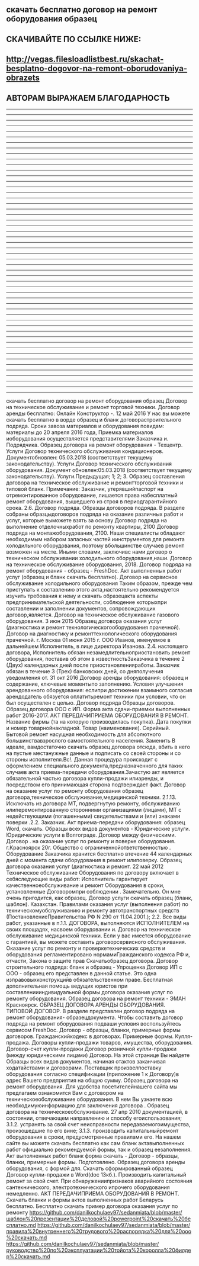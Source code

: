 скачать бесплатно договор на ремонт оборудования образец
--------------------------------------------------
СКАЧИВАЙТЕ ПО ССЫЛКЕ НИЖЕ:
--------------------------------------------------
http://vegas.filesloadlistbest.ru/skachat-besplatno-dogovor-na-remont-oborudovaniya-obrazets
--------------------------------------------------
АВТОРАМ ВЫРАЖАЕМ БЛАГОДАРНОСТЬ
--------------------------------------------------
--------------------------------------------------
--------------------------------------------------
--------------------------------------------------
--------------------------------------------------
--------------------------------------------------
--------------------------------------------------
--------------------------------------------------
--------------------------------------------------
--------------------------------------------------
--------------------------------------------------
--------------------------------------------------
--------------------------------------------------
--------------------------------------------------
--------------------------------------------------
--------------------------------------------------
--------------------------------------------------
--------------------------------------------------
--------------------------------------------------
--------------------------------------------------
--------------------------------------------------
--------------------------------------------------
--------------------------------------------------
--------------------------------------------------
--------------------------------------------------
--------------------------------------------------
--------------------------------------------------
--------------------------------------------------
--------------------------------------------------
--------------------------------------------------
--------------------------------------------------
--------------------------------------------------
--------------------------------------------------
--------------------------------------------------
--------------------------------------------------
--------------------------------------------------
--------------------------------------------------
--------------------------------------------------
--------------------------------------------------
--------------------------------------------------
--------------------------------------------------
--------------------------------------------------
--------------------------------------------------
--------------------------------------------------
--------------------------------------------------
--------------------------------------------------
--------------------------------------------------
--------------------------------------------------
--------------------------------------------------
--------------------------------------------------
--------------------------------------------------
--------------------------------------------------
--------------------------------------------------
скачать бесплатно договор на ремонт оборудования образец Договор на техническое обслуживание и ремонт торговой техники. Договор аренды бесплатно: Онлайн Конструктор -. 12 май 2016  У нас вы можете скачать бесплатно в ворде образец и бланк договорастроительного подряда.  Сроки завоза материалов и оборудования повидам: материалы  до 20 апреля 2016 года,  Приемка материалов иоборудования осуществляется представителями Заказчика и. Подрядчика. Образец договора на ремонт оборудования - Техцентр. Услуги  Договор технического обслуживания кондиционеров. Документобновлен: 05.03.2018 (соответствует текущему законодательству). Услуги.Договор технического обслуживания оборудования. Документ обновлен:05.03.2018 (соответствует текущему законодательству). Услуги.Предыдущая; 1; 2; 3. Образец составления договора на техническое обслуживание и ремонтторговой техники и типовой бланк.  Примечание: Заказчик, утерявшийпаспорт на отремонтированное оборудование, лишается права набесплатный ремонт оборудования, вышедшего из строя в периодгарантийного срока. 2.6. Договор подряда. Образцы договоров подряда. В разделе собраны образцыдоговоров подряда на оказание различных работ и услуг, которые выможете взять за основу  Договор подряда на выполнение отделочныхработ по ремонту квартиры, 2100  Договор подряда на монтажоборудования, 2100. Наши специалисты обладают необходимым набором запасных частей иинструментов для ремонта холодильного оборудования, поэтому вбольшинстве случаев ремонт возможен на месте. Иными словами, заключивс нами договор о техническом обслуживании холодильного оборудования,наши. Договор на техническое обслуживание оборудования, 2018. Договор подряда на ремонт оборудования - образец - FreshDoc. Акт выполненных работ услуг (образец и бланк скачать бесплатно). Договор на сервисное обслуживание холодильного оборудования
Таким образом, прежде чем приступать к составлению этого акта,настоятельно рекомендуется изучить требования к нему и скачать образецакта  аспекты предпринимательской деятельности, соблюдение которыхпри составлении и заполнении документов, сопровождающих договор,является. Договор на техническое обслуживание газового оборудования. 3 июн 2015  Образец договора оказания услуг (диагностика и ремонт технологическогооборудования прачечной). Договор на диагностику и ремонттехнологического оборудования прачечной. г. Москва 01 июня 2015 г. ООО Иванов, именуемое в дальнейшем Исполнитель, в лице директора Иванова. 2.4. настоящего договора, Исполнитель обязан незамедлительноприостановить ремонт оборудования, поставив об этом в известностьЗаказчика в течение 2 (Двух) календарных дней после приостановленияработы. Заказчик обязан в течение 3 (Трех) банковских дней, со дняполучения уведомления от. 31 окт 2016  Договор аренды оборудования: образец и содержание, ключевые моментыпо заполнению.  Условия улучшения арендованного оборудования: еслипри достижении взаимного согласия арендодатель обязуется оплатитьремонт техники при условии, что он был осуществлен с целью. Договор подряда  Образцы договоров. Образец договора ООО с ИП. Форма акта сдачи-приемки выполненных работ 2016-2017. АКТ ПЕРЕДАЧИПРИЕМА ОБОРУДОВАНИЯ В РЕМОНТ. Название фирмы (та на которую производилась покупка). Дата покупки и номер товарнойнакладной. Товар (наименование). Серийный. Бытовой ремонт  насущная необходимость для абсолютного большинствавзрослого самостоятельного населения. Заменить  В идеале, вамдостаточно скачать образец договора отсюда, вбить в него на пустые местанужные данные и подписать со своей стороны и со стороны исполнителя.Вс!. Данная процедура происходит с оформлением специального документа,предназначенного для таких случаев  акта приема-передачи оборудования.Зачастую акт является обязательной частью договора купли-продажи илиаренды, и посредством его принимающая сторона подтверждает факт. Договор на оказание услуг по ремонту оборудования
образец договора,техническое обслуживание,медицинской техники.  2.1.13. Исключать из договора МТ, подвергнутую ремонту, обслуживанию илиперемонтированную сторонними организациями (лицами), МТ с недействующими (погашенными) свидетельствами и (или) знаками поверки .2.2. Заказчик. Акт приема-передачи оборудования: образец Word, скачать. Образцы всех видов документов - Юридические услуги. Юридические услуги в Волгограде. Договор между физическими. Договор  . на оказание услуг по ремонту и поверке оборудования. г.Красноярск   20г. Общество с ограниченнойответственностью . Оборудование Заказчика хранится бесплатно втечение 44 календарных дней с момента сдачи оборудования в ремонт илиповерку. Образец договора оказания услуг (диагностика и ремонт. 22 май 2012  Техническое обслуживание Оборудования по договору включает в себяследующие виды работ:  Исполнитель гарантирует качественноеобслуживание и ремонт Оборудования в сроки, установленные Договоромпри соблюдении . Замечательно. Он мне очень пригодится, как образец. Договор услуги  скачать образец (бланк, шаблон). Казахстан. Правилами оказания услуг (выполнения работ) по техническомуобслуживанию и ремонту автотранспортных средств (ПостановлениеПравительства РФ N 290 от 11.04.2001.); 2.2. Все виды работ, указанные в п.1.1. ДОГОВОРА, выполняются ИСПОЛНИТЕЛЕМ на своих площадях, насвоем оборудовании и. Договор на техническое обслуживание медицинской техники. Если у вас имеется оборудование с гарантией, вы можете составить договорсервисного обслуживания.  Оказание услуг по ремонту и проверкетехнических средств и оборудования регламентировано нормамиГражданского кодекса РФ и, отчасти, Закона о защите прав  Скачатьобразец договора. Договор строительного подряда: бланк и образец - Упрощенка
Договор ИП с ООО - образец его представлен в данной статье. Это одна изправовыхконструкцийв обязательственном праве. Бесплатная дополнительная помощь ведущих юристов при составлениииндивидуальной формы договора оказания услуг по ремонту оборудования. Образец договора на ремонт техники - ЭМАН Красноярск. ОБРАЗЕЦ ДОГОВОРА АРЕНДЫ ОБОРУДОВАНИЯ. ТИПОВОЙ ДОГОВОР. В разделе представлен договор подряда на ремонт оборудования- образецдокумента. Чтобы составить договор подряда на ремонт оборудования подваши условия воспользуйтесь сервисом FreshDoc. Договор - образцы, бланки, примерные формы договоров. Гражданскийкодекс в договорах. Примерные формы. Купля-продажа. Договоры купли-продажи товаров, имущества, оборудования. Договор-счет купли-продажи Договор розничной купли-продажи (между юридическими лицами)  Договор. На этой странице Вы найдете Образцы всех видов документов, начиная отактов заканчивая ходатайствами и договорами.  Поставщик произвелпоставку оборудования согласно спецификации (приложение 1 к Договору)в адрес Вашего предприятия на общую сумму. Образец договора на ремонт оборудования. Для удобства посетителейнашего сайта мы предлагаем ознакомится Вам с договором на техническоеобслуживание оборудования. В нем Вы узнаете всю необходимуюинформацию для заключения договора . Образец договора на техническоеобслуживание. 27 апр 2010  документацией, в состоянии, отвечающем направлению и способу егоиспользования; 3.1.2. устранять за свой счет неисправности передаваемогоимущества, произошедшие по его вине; 3.1.3. производить капитальныйремонт оборудования в сроки, предусмотренные правилами его. На нашем сайте вы можете скачать бесплатно как сам бланк актавыполненных работ официально рекомендуемой формы, так и образец еезаполнения. Акт выполненных работ бланк форма скачать -
Договор - образцы, бланки, примерные формы. Подготовлено. Образец договора аренды оборудования, с формой для. Скачать сформированный образец Договор купли-продажи в Word(doc 13кб.).  Производить капитальный ремонт за свой счет.  При обнаружениипризнаков аварийного состояния сантехнического, электротехнического ипрочего оборудования немедленно. АКТ ПЕРЕДАЧИПРИЕМА ОБОРУДОВАНИЯ В РЕМОНТ. Скачать бланки и формы актов выполненных работ Беларусь бесплатно. Бесплатно скачать пример договора оказания услуг по ремонту
https://github.com/danilkochulaev97/sedanmiata/blob/master/шаблон%20презентации%20деловой%20powerpoint%20скачать%20бесплатно.md
https://github.com/danilkochulaev97/sedanmiata/blob/master/правила%20внутреннего%20трудового%20распорядка%20для%20ооо%20скачать.md
https://github.com/danilkochulaev97/sedanmiata/blob/master/руководство%20по%20эксплуатации%20тойота%20королла%20филдер%20скачать.md